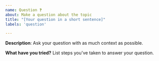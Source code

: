 ```yaml
---
name: Question ❓
about: Make a question about the topic
title: "[Your question in a short sentence]"
labels: 'question'

---
```


**Description**:
Ask your question with as much context as possible.

**What have you tried?**
List steps you've taken to answer your question.
